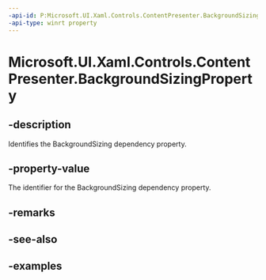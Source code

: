 ```yaml
---
-api-id: P:Microsoft.UI.Xaml.Controls.ContentPresenter.BackgroundSizingProperty
-api-type: winrt property
---
```


<!-- Property syntax.
public DependencyProperty BackgroundSizingProperty { get; }
-->

# Microsoft.UI.Xaml.Controls.ContentPresenter.BackgroundSizingProperty

## -description

Identifies the BackgroundSizing dependency property.

## -property-value

The identifier for the BackgroundSizing dependency property.

## -remarks

## -see-also

## -examples

